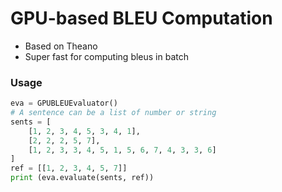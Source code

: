 # GPU-based BLEU Computation

* Based on Theano
* Super fast for computing bleus in batch

### Usage

```python
eva = GPUBLEUEvaluator()
# A sentence can be a list of number or string
sents = [
    [1, 2, 3, 4, 5, 3, 4, 1], 
    [2, 2, 2, 5, 7], 
    [1, 2, 3, 3, 4, 5, 1, 5, 6, 7, 4, 3, 3, 6]
]
ref = [[1, 2, 3, 4, 5, 7]]
print (eva.evaluate(sents, ref))
```
